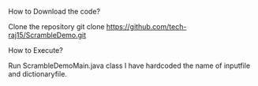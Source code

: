 How to Download the code?

Clone the repository
git clone https://github.com/tech-raj15/ScrambleDemo.git

How to Execute?

Run ScrambleDemoMain.java class
I have hardcoded the name of inputfile and dictionaryfile.
